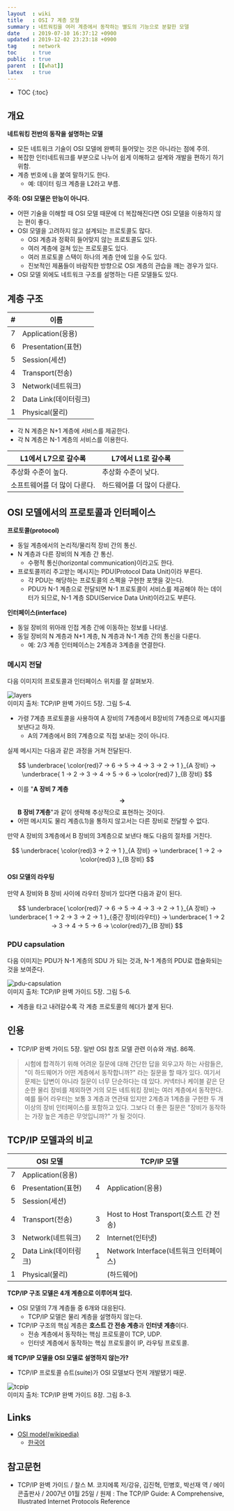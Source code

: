```yaml
---
layout  : wiki
title   : OSI 7 계층 모형
summary : 네트워킹을 여러 계층에서 동작하는 별도의 기능으로 분할한 모델
date    : 2019-07-10 16:37:12 +0900
updated : 2019-12-02 23:23:18 +0900
tag     : network
toc     : true
public  : true
parent  : [[what]]
latex   : true
---
```

* TOC
{:toc}

## 개요

**네트워킹 전반의 동작을 설명하는 모델**

* 모든 네트워크 기술이 OSI 모델에 완벽히 들어맞는 것은 아니라는 점에 주의.
* 복잡한 인터네트워크를 부분으로 나누어 쉽게 이해하고 설계와 개발을 편하기 하기 위함.
* 계층 번호에 `L`을 붙여 말하기도 한다.
    * 예: 데이터 링크 계층을 L2라고 부름.

**주의: OSI 모델은 만능이 아니다.**

* 어떤 기술을 이해할 때 OSI 모델 때문에 더 복잡해진다면 OSI 모델을 이용하지 않는 편이 좋다.
* OSI 모델을 고려하지 않고 설계되는 프로토콜도 많다.
    * OSI 계층과 정확히 들어맞지 않는 프로토콜도 있다.
    * 여러 계층에 걸쳐 있는 프로토콜도 있다.
    * 여러 프로토콜 스택이 하나의 계층 안에 있을 수도 있다.
    * 진보적인 제품들이 바람직한 방향으로 OSI 계층의 관습을 깨는 경우가 있다.
* OSI 모델 외에도 네트워크 구조를 설명하는 다른 모델들도 있다.

## 계층 구조

| # | 이름                  |
|---|-----------------------|
| 7 | Application(응용)     |
| 6 | Presentation(표현)    |
| 5 | Session(세션)         |
| 4 | Transport(전송)       |
| 3 | Network(네트워크)     |
| 2 | Data Link(데이터링크) |
| 1 | Physical(물리)        |

* 각 N 계층은 N+1 계층에 서비스를 제공한다.
* 각 N 계층은 N-1 계층의 서비스를 이용한다.

| L1에서 L7으로 갈수록         | L7에서 L1로 갈수록         |
|------------------------------|----------------------------|
| 추상화 수준이 높다.          | 추상화 수준이 낮다.        |
| 소프트웨어를 더 많이 다룬다. | 하드웨어를 더 많이 다룬다. |

## OSI 모델에서의 프로토콜과 인터페이스

**프로토콜(protocol)**

* 동일 계층에서의 논리적/물리적 장비 간의 통신.
* N 계층과 다른 장비의 N 계층 간 통신.
    * 수평적 통신(horizontal communication)이라고도 한다.
* 프로토콜끼리 주고받는 메시지는 PDU(Protocol Data Unit)이라 부른다.
    * 각 PDU는 해당하는 프로토콜의 스펙을 구현한 포맷을 갖는다.
    * PDU가 N-1 계층으로 전달되면 N-1 프로토콜이 서비스를 제공해야 하는 데이터가 되므로, N-1 계층 SDU(Service Data Unit)이라고도 부른다.

**인터페이스(interface)**

* 동일 장비의 위아래 인접 계층 간에 이동하는 정보를 나타냄.
* 동일 장비의 N 계층과 N+1 계층, N 계층과 N-1 계층 간의 통신을 다룬다.
    * 예: 2/3 계층 인터페이스는 2계층과 3계층을 연결한다.

### 메시지 전달

다음 이미지의 프로토콜과 인터페이스 위치를 잘 살펴보자.

![layers](/post-img/osi-model/layers.jpg )  
이미지 출처: TCP/IP 완벽 가이드 5장. 그림 5-4.

* 가령 7계층 프로토콜을 사용하여 A 장비의 7계층에서 B장비의 7계층으로 메시지를 보낸다고 하자.
    * A의 7계층에서 B의 7계층으로 직접 보내는 것이 아니다.

실제 메시지는 다음과 같은 과정을 거쳐 전달된다.

$$
\underbrace{ \color{red}7 → 6 → 5 → 4 → 3 → 2 → 1 }_{A 장비}
→
\underbrace{ 1 → 2 → 3 → 4 → 5 → 6 → \color{red}7 }_{B 장비}
$$

* 이를 "**A 장비 7 계층 $$→$$ B 장비 7계층**"과 같이 생략해 추상적으로 표현하는 것이다.
* 어떤 메시지도 물리 계층(L1)을 통하지 않고서는 다른 장비로 전달할 수 없다.

만약 A 장비의 3계층에서 B 장비의 3계층으로 보낸다 해도 다음의 절차를 거친다.

$$
\underbrace{ \color{red}3 → 2 → 1 }_{A 장비}
→
\underbrace{ 1 → 2 → \color{red}3 }_{B 장비}
$$

#### OSI 모델의 라우팅

만약 A 장비와 B 장비 사이에 라우터 장비가 있다면 다음과 같이 된다.

$$
\underbrace{ \color{red}7 → 6 → 5 → 4 → 3 → 2 → 1 }_{A 장비}
→
\underbrace{ 1 → 2 → 3 → 2 → 1 }_{중간 장비(라우터)}
→
\underbrace{ 1 → 2 → 3 → 4 → 5 → 6 → \color{red}7}_{B 장비}
$$


### PDU capsulation

다음 이미지는 PDU가 N-1 계층의 SDU 가 되는 것과, N-1 계층의 PDU로 캡슐화되는 것을 보여준다.

![pdu-capsulation](/post-img/osi-model/pdu-capsulation.jpg )  
이미지 출처: TCP/IP 완벽 가이드 5장. 그림 5-6.

* 계층을 타고 내려갈수록 각 계층 프로토콜의 헤더가 붙게 된다.

## 인용

* TCP/IP 완벽 가이드 5장. 일반 OSI 참조 모델 관련 이슈와 개념. 86쪽.

> 시험에 합격하기 위해 어려운 질문에 대해 간단한 답을 외우고자 하는 사람들은,
"이 하드웨어가 어떤 계층에서 동작합니까?" 라는 질문을 할 때가 있다.
여기서 문제는 답변이 아니라 질문이 너무 단순하다는 데 있다.
커넥터나 케이블 같은 단순한 물리 장비를 제외하면 거의 모든 네트워킹 장비는 여러 계층에서 동작한다.
예를 들어 라우터는 보통 3 계층과 연관돼 있지만 2계층과 1계층을 구현한 두 개 이상의 장비 인터페이스를 포함하고 있다.
그보다 더 좋은 질문은 "장비가 동작하는 가장 높은 계층은 무엇입니까?" 가 될 것이다.

## TCP/IP 모델과의 비교

<table>
  <thead>
    <tr>
      <th colspan="2">OSI 모델</th>
      <th colspan="2">TCP/IP 모델</th>
    </tr>
  </thead>
  <tbody>
    <tr>
      <td>7</td>
      <td>Application(응용)</td>
      <td rowspan="3">4</td>
      <td rowspan="3">Application(응용)</td>
    </tr>
    <tr>
      <td>6</td>
      <td>Presentation(표현)</td>
    </tr>
    <tr>
      <td>5</td>
      <td>Session(세션)</td>
    </tr>
    <tr>
      <td>4</td>
      <td>Transport(전송)</td>
      <td>3</td>
      <td>Host to Host Transport(호스트 간 전송)</td>
    </tr>
    <tr>
      <td>3</td>
      <td>Network(네트워크)</td>
      <td>2</td>
      <td>Internet(인터넷)</td>
    </tr>
    <tr>
      <td>2</td>
      <td>Data Link(데이터링크)</td>
      <td>1</td>
      <td>Network Interface(네트워크 인터페이스)</td>
    </tr>
    <tr>
      <td>1</td>
      <td>Physical(물리)</td>
      <td></td>
      <td>(하드웨어)</td>
    </tr>
  </tbody>
</table>

**TCP/IP 구조 모델은 4개 계층으로 이루어져 있다.**

* OSI 모델의 7개 계층들 중 6개와 대응된다.
    * TCP/IP 모델은 물리 계층을 설명하지 않는다.
* TCP/IP 구조의 핵심 계층은 **호스트 간 전송 계층**과 **인터넷 계층**이다.
    * 전송 계층에서 동작하는 핵심 프로토콜이 TCP, UDP.
    * 인터넷 계층에서 동작하는 핵심 프로토콜이 IP, 라우팅 프로토콜.

**왜 TCP/IP 모델을 OSI 모델로 설명하지 않는가?**

* TCP/IP 프로토콜 슈트(suite)가 OSI 모델보다 먼저 개발됐기 때문.

![tcpip](/post-img/osi-model/tcpip.jpg )  
이미지 출처: TCP/IP 완벽 가이드 8장. 그림 8-3.

## Links

* [OSI model(wikipedia)](https://en.wikipedia.org/wiki/OSI_model )
    * [한국어](https://ko.wikipedia.org/wiki/OSI_모형 )

## 참고문헌

* TCP/IP 완벽 가이드 / 찰스 M. 코지에록 저/강유, 김진혁, 민병호, 박선재 역 / 에이콘출판사 / 2007년 01월 25일 / 원제 : The TCP/IP Guide: A Comprehensive, Illustrated Internet Protocols Reference
